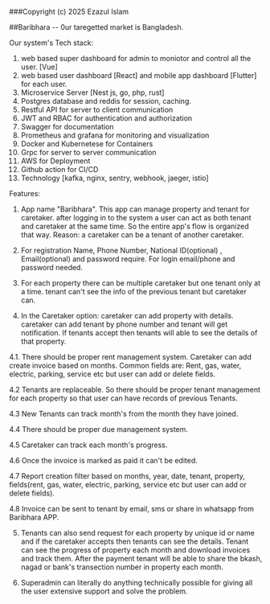 ###Copyright (c) 2025 Ezazul Islam

##Baribhara -- 0ur taregetted market is Bangladesh.

Our system's Tech stack:

1. web based super dashboard for admin to moniotor and control all the user. [Vue]
2. web based user dashboard [React] and mobile app dashboard [Flutter] for each user.
3. Microservice Server [Nest js, go, php, rust]
4. Postgres database and reddis for session, caching.
5. Restful API for server to client communication
6. JWT and RBAC for authentication and authorization
7. Swagger for documentation
8. Prometheus and grafana for monitoring and visualization
9. Docker and Kubernetese for Containers
10. Grpc for server to server communication
11. AWS for Deployment
12. Github action for CI/CD
13. Technology [kafka, nginx, sentry, webhook, jaeger, istio]


Features:

1. App name "Baribhara". This app can manage property and tenant for caretaker. after logging in to the system a user can act as both tenant and caretaker at the same time. So the entire app's flow is organized that way. Reason: a caretaker can be a tenant of another caretaker.

2. For registration Name, Phone Number, National ID(optional) , Email(optional) and password require. For login email/phone and password needed.

3. For each property there can be multiple caretaker but one tenant only at a time. tenant can't see the info of the previous tenant but caretaker can.
 
4. In the Caretaker option: caretaker can add property with details. caretaker can add tenant by phone number and tenant will get notification. If tenants accept then tenants will able to see the details of that property.

4.1. There should be proper rent management system. Caretaker can add create invoice based on months. Common fields are: Rent, gas, water, electric, parking, service etc but user can add or delete fields.

4.2 Tenants are replaceable. So there should be proper tenant management for each property so that user can have records of previous Tenants.

4.3 New Tenants can track month's from the month they have joined.

4.4 There should be proper due management system.

4.5 Caretaker can track each month's progress.

4.6 Once the invoice is marked as paid it can't be edited.

4.7 Report creation filter based on months, year, date, tenant, property, fields(rent, gas, water, electric, parking, service etc but user can add or delete fields).

4.8 Invoice can be sent to tenant by email, sms or share in whatsapp from Baribhara APP.

5. Tenants can also send request for each property by unique id or name and if the caretaker accepts then tenants can see the details. Tenant can see the progress of property each month and download invoices and track them. After the payment tenant will be able to share the bkash, nagad or bank's transection number in property each month.

6. Superadmin can literally do anything technically possible for giving all the user extensive support and solve the problem.

